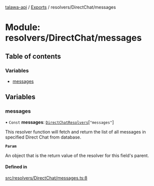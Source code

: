 [talawa-api](../README.md) / [Exports](../modules.md) / resolvers/DirectChat/messages

# Module: resolvers/DirectChat/messages

## Table of contents

### Variables

- [messages](resolvers_DirectChat_messages.md#messages)

## Variables

### messages

• `Const` **messages**: [`DirectChatResolvers`](types_generatedGraphQLTypes.md#directchatresolvers)[``"messages"``]

This resolver function will fetch and return the list of all messages in specified Direct Chat from database.

**`Param`**

An object that is the return value of the resolver for this field's parent.

#### Defined in

[src/resolvers/DirectChat/messages.ts:8](https://github.com/PalisadoesFoundation/talawa-api/blob/a731ade/src/resolvers/DirectChat/messages.ts#L8)
